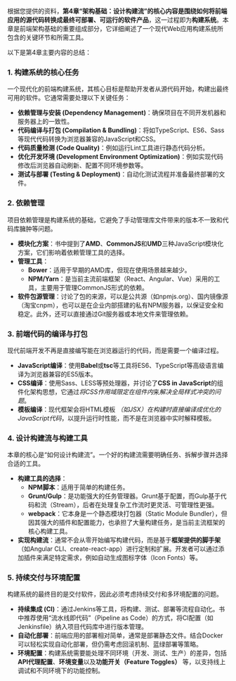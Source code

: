 根据您提供的资料，**第4章“架构基础：设计构建流”**的核心内容是**围绕如何将前端应用的源代码转换成最终可部署、可运行的软件产品**，这一过程即为**构建系统**。本章是前端架构基础的重要组成部分，它详细阐述了一个现代Web应用构建系统所包含的关键环节和所需工具。

以下是第4章主要内容的总结：

### 1. 构建系统的核心任务

一个现代化的前端构建系统，其核心目标是帮助开发者从源代码开始，构建出最终可用的软件。它通常需要处理以下关键任务：

- **依赖管理与安装 (Dependency Management)**：确保项目在不同开发机器和服务器上的一致性。
- **代码编译与打包 (Compilation & Bundling)**：将如TypeScript、ES6、Sass等现代代码转换为浏览器兼容的JavaScript和CSS。
- **代码质量检测 (Code Quality)**：例如运行Lint工具进行静态代码分析。
- **优化开发环境 (Development Environment Optimization)**：例如实现代码修改后浏览器自动刷新、配置不同环境参数等。
- **测试与部署 (Testing & Deployment)**：自动化测试流程并准备最终部署的文件。

### 2. 依赖管理

项目依赖管理是构建系统的基础，它避免了手动管理库文件带来的版本不一致和代码库臃肿等问题。

- **模块化方案**：书中提到了**AMD**、**CommonJS**和**UMD**三种JavaScript模块化方案，它们影响着依赖管理工具的选择。
- **管理工具**：
    - **Bower**：适用于早期的AMD库，但现在使用场景越来越少。
    - **NPM/Yarn**：是当前主流前端框架（React、Angular、Vue）采用的工具，主要用于管理CommonJS形式的依赖。
- **软件包源管理**：讨论了包的来源，可以是公共源（如npmjs.org）、国内镜像源（淘宝cnpm），也可以是在企业内部搭建的私有NPM服务器，以保证安全和稳定。此外，还可以直接通过Git服务器或本地文件来管理依赖。

### 3. 前端代码的编译与打包

现代前端开发不再是直接编写能在浏览器运行的代码，而是需要一个编译过程。

- **JavaScript编译**：使用**Babel**或**tsc**等工具将ES6、TypeScript等高级语言编译为浏览器兼容的ES5版本。
- **CSS编译**：使用Sass、LESS等预处理器，并讨论了**CSS in JavaScript**的组件化架构思想，它通过*将CSS作用域限定在组件内*来*解决全局样式冲突的问题*。
- **模板编译**：现代框架会将HTML模板 *（如JSX）在构建时直接编译成优化的JavaScript代码*，以提升运行时性能，而不是在浏览器中实时解释模板。

### 4. 设计构建流与构建工具

本章的核心是“如何设计构建流”。一个好的构建流需要明确任务、拆解步骤并选择合适的工具。

- **构建工具的选择**：
    - **NPM脚本**：适用于简单的构建任务。
    - **Grunt/Gulp**：是功能强大的任务管理器。Grunt基于配置，而Gulp基于代码和流（Stream），后者在处理复杂工作流时更灵活、可管理性更强。
    - **webpack**：它本身是一个静态模块打包器（Static Module Bundler），但因其强大的插件和配置能力，也承担了大量构建任务，是当前主流框架的核心构建工具。
- **实现构建流**：通常不会从零开始编写构建代码，而是基于**框架提供的脚手架**（如Angular CLI、create-react-app）进行定制和扩展。开发者可以通过添加插件来满足特定需求，例如自动生成图标字体（Icon Fonts）等。

### 5. 持续交付与环境配置

构建系统的最终目的是交付软件，因此必须考虑持续交付和多环境配置的问题。

- **持续集成 (CI)**：通过Jenkins等工具，将构建、测试、部署等流程自动化。书中推荐使用“流水线即代码”（Pipeline as Code）的方式，将CI配置（如Jenkinsfile）纳入项目代码库中进行版本管理。
- **自动化部署**：前端应用的部署相对简单，通常是部署静态文件。结合Docker可以轻松实现自动化部署，但仍需考虑回滚机制、蓝绿部署等策略。
- **环境配置**：构建系统需要能处理不同环境（开发、测试、生产）的差异，包括**API代理配置**、**环境变量**以及**功能开关（Feature Toggles）** 等，以支持线上调试和不同环境下的功能控制。